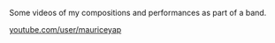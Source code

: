 Some videos of my compositions and performances as part of a band.

[youtube.com/user/mauriceyap](https://www.youtube.com/user/mauriceyap)